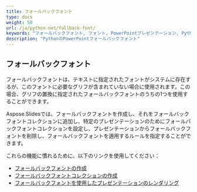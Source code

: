 ```yaml
---
title: フォールバックフォント
type: docs
weight: 50
url: /ja/python-net/fallback-font/
keywords: "フォールバックフォント, フォント, PowerPointプレゼンテーション, Python, Aspose.Slides for Python via .NET"
description: "PythonのPowerPointフォールバックフォント"
---
```


## **フォールバックフォント**
フォールバックフォントは、テキストに指定されたフォントがシステムに存在するが、このフォントに必要なグリフが含まれていない場合に使用されます。この場合、グリフの置換に指定されたフォールバックフォントのうちの1つを使用することができます。

Aspose.Slidesでは、フォールバックフォントを作成し、それをフォールバックフォントコレクションに追加し、特定のプレゼンテーションのためにフォールバックフォントコレクションを設定し、プレゼンテーションからフォールバックフォントを削除し、フォールバックフォントを適用するルールを指定することができます。

これらの機能に慣れるために、以下のリンクを使用してください：

- [フォールバックフォントの作成](/slides/ja/python-net/create-fallback-font)
- [フォールバックフォントコレクションの作成](/slides/ja/python-net/create-fallback-fonts-collection)
- [フォールバックフォントを使用したプレゼンテーションのレンダリング](/slides/ja/python-net/render-presentation-with-fallback-font)